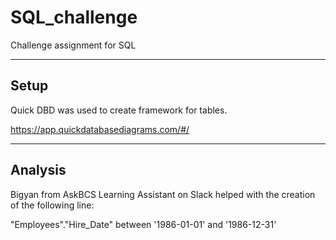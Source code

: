 # SQL_challenge
Challenge assignment for SQL

--------------------------------------------------
Setup
--------------------------------------------------

Quick DBD was used to create framework for tables.

https://app.quickdatabasediagrams.com/#/

--------------------------------------------------
Analysis
--------------------------------------------------

Bigyan from AskBCS Learning Assistant on Slack helped with the creation of the following line:

"Employees"."Hire_Date" between  '1986-01-01' and '1986-12-31'


